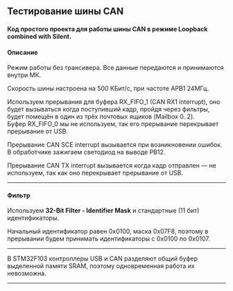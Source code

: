 ## Тестирование шины CAN
#### Код простого проекта для работы шины CAN в режиме **Loopback combined with Silent**.
#### Описание  
Режим работы без трансивера. Все данные передаются и принимаются внутри МК.  
  
Скорость шины настроена на 500 КБит/с, при частоте APB1 24МГц.  
   
Используем прерывания для буфера RX_FIFO_1 (CAN RX1 interrupt), оно будет вызываться когда поступивший кадр, пройдя через фильтры, будет помещён в один из трёх почтовых ящиков (Mailbox 0..2).  
Буфер RX_FIFO_0 мы не используем, так его прерывание перекрывает прерывание от USB.  
  
Прерывание CAN SCE interrupt вызывается при возникновении ошибок. В обработчике зажигаем светодиод на выводе PB12.  

Прерывание CAN TX interrupt вызывается когда кадр отправлен — не используем, так как оно перекрывает прерывание от USB.  
___

#### Фильтр  
Используем **32-Bit Filter - Identifier Mask** и стандартные (11 бит) идентификаторы.
 
Начальный идентификатор равен 0х0100, маска 0х07F8, поэтому в прерывании будем принимать идентификаторы с 0x0100 по 0x0107.  

___
В STM32F103 контроллеры USB и CAN разделяют общий буфер выделенной памяти SRAM, поэтому одновременная работа их невозможна.  
___